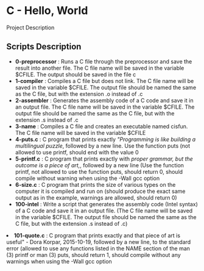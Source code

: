 <h1>C - Hello, World</h1>
<p>Project Description</p>
<h2>Scripts Description</h2>
<ul>
<li><strong>0-preprocessor</strong> : Runs a C file through the preprocessor and save the result into another file. The C file name will be saved in the variable $CFILE. The output should be saved in the file c</li>
<li><strong>1-compiler</strong> : Compiles a C file but does not link. The C file name will be saved in the variable $CFILE. The output file should be named the same as the C file, but with the extension .o instead of .c</li>
<li><strong>2-assembler</strong> : Generates the assembly code of a C code and save it in an output file. The C file name will be saved in the variable $CFILE. The output file should be named the same as the C file, but with the extension .s instead of .c</li>
<li><strong>3-name</strong> : Compiles a C file and creates an executable named cisfun. The C file name will be saved in the variable $CFILE</li>
<li><strong>4-puts.c</strong> : C program that prints exactly <em>"Programming is like building a multilingual puzzle</em>, followed by a new line. Use the function puts (not allowed to use printf, should end with the value 0</li>
<li><strong>5-printf.c</strong> : C program that prints exactly with <em>proper grammar, but the outcome is a piece of art,</em>, followed by a new line (Use the function printf, not allowed to use the function puts, should return 0, should compile without warning when using the -Wall gcc option</li>
<li><strong>6-size.c</strong> : C program that prints the size of various types on the computer it is compiled and run on (should produce the exact same output as in the example, warnings are allowed, should return 0)</li>
<li><strong>100-intel</strong> : Write a script that generates the assembly code (Intel syntax) of a C code and save it in an output file. (The C file name will be saved in the variable $CFILE. The output file should be named the same as the C file, but with the extension .s instead of .c)</li>
</ul>
<li><strong>101-quote.c</strong> : C program that prints exactly and that piece of art is useful" - Dora Korpar, 2015-10-19, followed by a new line, to the standard error (allowed to use any functions listed in the NAME section of the man (3) printf or man (3) puts, should return 1, should compile without any warnings when using the -Wall gcc option</li>
